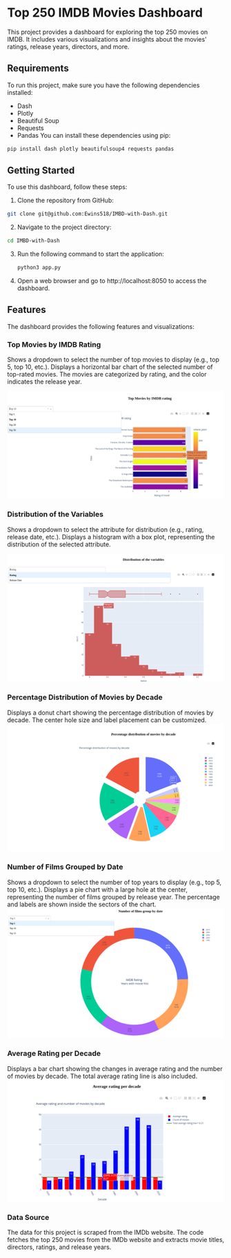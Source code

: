 # Top 250 IMDB Movies Dashboard
This project provides a dashboard for exploring the top 250 movies on IMDB. It includes various visualizations and insights about the movies' ratings, release years, directors, and more.
## Requirements
To run this project, make sure you have the following dependencies installed:

* Dash
* Plotly
* Beautiful Soup
* Requests
* Pandas
You can install these dependencies using pip:
```bash
pip install dash plotly beautifulsoup4 requests pandas
```
## Getting Started
To use this dashboard, follow these steps:

1. Clone the repository from GitHub:
  ```bash
  git clone git@github.com:Ewins518/IMBD-with-Dash.git
  ```
2. Navigate to the project directory:
  ```bash
  cd IMBD-with-Dash 
  ```
3. Run the following command to start the application:
   ```bash
   python3 app.py
   ```
4. Open a web browser and go to http://localhost:8050 to access the dashboard.

## Features

The dashboard provides the following features and visualizations:

### Top Movies by IMDB Rating
Shows a dropdown to select the number of top movies to display (e.g., top 5, top 10, etc.).
Displays a horizontal bar chart of the selected number of top-rated movies.
The movies are categorized by rating, and the color indicates the release year.

![Screenshot](/screenshot/1.png)


### Distribution of the Variables
Shows a dropdown to select the attribute for distribution (e.g., rating, release date, etc.).
Displays a histogram with a box plot, representing the distribution of the selected attribute.

![Screenshot](/screenshot/2.png)

### Percentage Distribution of Movies by Decade
Displays a donut chart showing the percentage distribution of movies by decade.
The center hole size and label placement can be customized.
![Screenshot](/screenshot/3.png)

### Number of Films Grouped by Date
Shows a dropdown to select the number of top years to display (e.g., top 5, top 10, etc.).
Displays a pie chart with a large hole at the center, representing the number of films grouped by release year.
The percentage and labels are shown inside the sectors of the chart.
![Screenshot](/screenshot/4.png)

### Average Rating per Decade
Displays a bar chart showing the changes in average rating and the number of movies by decade.
The total average rating line is also included.
![Screenshot](/screenshot/6.png)

### Data Source
The data for this project is scraped from the IMDb website. The code fetches the top 250 movies from the IMDb website and extracts movie titles, directors, ratings, and release years.

